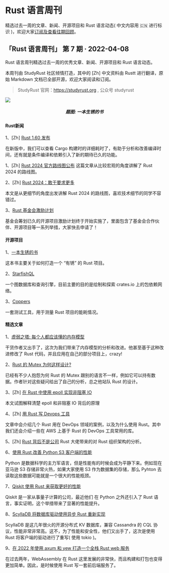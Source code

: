 # Rust 语言周刊

精选过去一周的文章、新闻、开源项目和 Rust 语言动态( 中文内容用 🇨🇳 进行标识 )，欢迎大家[订阅及查看往期回顾](https://github.com/studyrs/rust-weekly)。


## 「Rust 语言周刊」 第 7 期 · 2022-04-08
Rust 语言周刊精选过去一周的优秀文章、新闻、开源项目和 Rust 语言动态。

本周刊由 StudyRust 社区倾情打造，其中的 [Zh] 中文资料由 Rustt 进行翻译，原始 Markdown 文档已全部开源，欢迎大家阅读和订阅。

> StudyRust 官网：https://studyrust.org , 公众号 studyrust

<img src="https://pic1.zhimg.com/v2-23a24b00623e46297ea9146e648a1126_1440w.jpg?source=172ae18b">
<h5 align="center">题图: 一本生锈的书</h5>

#### Rust新闻

1、[Zh] [Rust 1.60 发布](https://course.rs/appendix/rust-versions/1.60.html)

在新版中，我们可以查看 Cargo 构建时的详细耗时了，有助于分析和改善编译时间，还有就是条件编译和依赖引入了新的期待已久的功能。

1、[Zh] [Rust 2024 官方路线图公布](https://www.163.com/dy/article/H4CMGAF50511CUMI.html)
这篇文章从比较宏观的角度讲解了 Rust 2024 的路线图。

2、[Zh] [Rust 2024：敢于要求更多](https://github.com/studyrs/Rustt/blob/main/Articles/%5B2022-03-28%5D%20Rust%202024：敢于要求更多.md)

本文是从更细节的角度出发讲解 Rust 2024 的路线图，喜欢技术细节的同学不容错过。

3、[Rust 基金会激励计划](https://foundation.rust-lang.org/news/2022-03-31-cgp-is-open-announcement/)

基金会筹划已久的开源项目激励计划终于开始实施了，里面包含了基金会合作伙伴、开源项目等一系列举措，大家快去申请了！

#### 开源项目

1、[一本生锈的书](https://github.com/studyrs/rusty-book)

这本书主要关于如何打造一个 “有锈” 的 Rust 项目。

2、[StarfishQL](https://www.sea-ql.org/SeaORM/blog/2022-04-04-introducing-starfish-ql/)

一个图数据库和查询引擎，目前主要的目的是绘制和探索 crates.io 上的包依赖网络。

3、[Coppers](https://github.com/ThijsRay/coppers)

一套测试工具，用于测量 Rust 项目的能耗情况。

#### 精选文章

1、[虚弱之塔: 每个人都应该懂的内存模型](https://gankra.github.io/blah/tower-of-weakenings/)

干货作者又出手了，这次为我们带来了内存模型的分析和改进。他甚至基于这种改进修改了 Rust 代码，并且应用在自己的部分项目上，crazy!

2、[Rust 的 Mutex 为何这样设计?](https://cliffle.com/blog/rust-mutexes/)

已经有不少人抱怨为何 Rust 的 Mutex 跟别的语言不一样，例如它可以持有数据。作者针对这些疑问给出了自己的分析，总之他站队 Rust 的设计。

3、[Zh] [在 Rust 中使用 epoll 实现非阻塞 IO](https://github.com/studyrs/Rustt/blob/main/Articles/%5B2022-03-29%5D%20在%20Rust%20中使用%20epoll%20实现基本的非阻塞%20IO.md)

本文试图解释清楚 epoll 和非阻塞 IO 背后的原理

4、[Zh] [用 Rust 写 Devops 工具](https://github.com/studyrs/Rustt/blob/main/Articles/%5B2022-04-02%5D%20用%20Rust%20写%20DevOps%20工具.md)

文章中会介绍几个 Rust 用在 DevOps 领域的案例，以及为什么使用 Rust。其中我们还会介绍一些在 AWS 上基于 Rust 的 DevOps 工具常用的库。

5、[Zh] [Rust 背后不是公司](https://github.com/studyrs/Rustt/blob/main/Articles/%5B2022-04-01%5D%20Rust%20背后并不是公司.md)
Rust 大佬带来的对 Rust 组织架构的分析。

6、[使用 Rust 改善 Python S3 客户端的性能](https://joshua-robinson.medium.com/improving-python-s3-client-performance-with-rust-e9639359072f)

Python 是数据科学的主力军语言，但是性能有的时候会成为平静下来。例如现在亚马逊 S3 存储非常火热，如果大家使用 S3 作为数据集的存储，那么 Pyhton 去读取这些数据可能就是一个很大的性能瓶颈。

7、[Qiskit 使用 Rust 来获取更好的性能](https://medium.com/qiskit/new-weve-started-using-rust-in-qiskit-for-better-performance-a3676433ca8c)

Qiskit 是一家从事量子计算的公司，最近他们 在 Python 之外还引入了 Rust 语言，事实证明，这个举措带来了显著的性能提升。

8、[ScyllaDB 将数据库驱动使用异步 Rust 重新实现](https://thenewstack.io/why-were-porting-our-database-drivers-to-async-rust/)

ScyllaDB 是这几年很火的开源分布式 KV 数据库，兼容 Cassandra 的 CQL 协议，性能非常非常高。这不，为了性能和安全性，他们又出手了，这次是使用 Rust 将客户端的驱动进行了重写( 使用 tokio )。

9、[在 2022 年使用 axum 和 yew 打造一个全栈 Rust web 服务](https://robert.kra.hn/posts/2022-04-03_rust-web-wasm/)

在过去两年，WebAssembly 在 Rust 这里发展的非常快，而且构建和打包也变得更加简单。因此，是时候使用 Rust 写一套前后端服务了。

